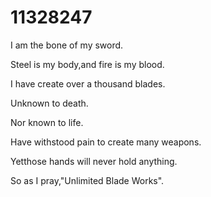 # 11328247

I am the bone of my sword.

Steel is my body,and fire is my blood.

I have create over a thousand blades.

Unknown to death.

Nor known to life.

Have withstood pain to create many weapons.

Yetthose hands will never hold anything.

So as I pray,"Unlimited Blade Works".
